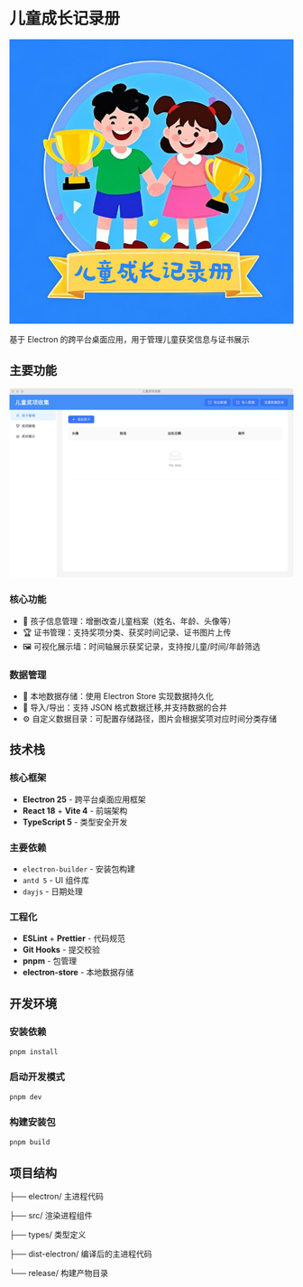 # 儿童成长记录册

![儿童奖项手机系统](./doc/logo.png)

基于 Electron 的跨平台桌面应用，用于管理儿童获奖信息与证书展示

## 主要功能

![儿童奖项手机系统](./doc/ui.png)

### 核心功能

- 👦 孩子信息管理：增删改查儿童档案（姓名、年龄、头像等）
- 🏆 证书管理：支持奖项分类、获奖时间记录、证书图片上传
- 🖼️ 可视化展示墙：时间轴展示获奖记录，支持按儿童/时间/年龄筛选

### 数据管理

- 📁 本地数据存储：使用 Electron Store 实现数据持久化
- 🔄 导入/导出：支持 JSON 格式数据迁移,并支持数据的合并
- ⚙️ 自定义数据目录：可配置存储路径，图片会根据奖项对应时间分类存储

## 技术栈

### 核心框架

- **Electron 25** - 跨平台桌面应用框架
- **React 18** + **Vite 4** - 前端架构
- **TypeScript 5** - 类型安全开发

### 主要依赖

- `electron-builder` - 安装包构建
- `antd 5` - UI 组件库
- `dayjs` - 日期处理

### 工程化

- **ESLint** + **Prettier** - 代码规范
- **Git Hooks** - 提交校验
- **pnpm** - 包管理
- **electron-store** - 本地数据存储

## 开发环境

### 安装依赖

```bash
pnpm install
```

### 启动开发模式

```bash
pnpm dev
```

### 构建安装包

```bash
pnpm build
```

## 项目结构

├── electron/ 主进程代码

├── src/ 渲染进程组件

├── types/ 类型定义

├── dist-electron/ 编译后的主进程代码

└── release/ 构建产物目录
